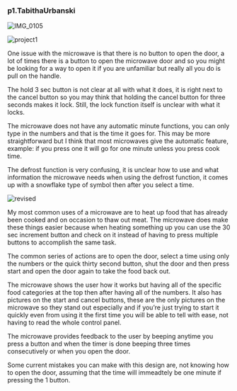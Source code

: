 ### p1.TabithaUrbanski



![IMG_0105](https://user-images.githubusercontent.com/44306680/108808876-3d951e80-756d-11eb-8994-16c00597299b.JPG)

![project1](https://user-images.githubusercontent.com/44306680/108809380-56520400-756e-11eb-9d6e-787abdb0201e.jpg)

One issue with the microwave is that there is no button to open the door, a lot of times there is a button to open the microwave door and so you might be looking for a way to open it if you are unfamiliar but really all you do is pull on the handle. 

The hold 3 sec button is not clear at all with what it does, it is right next to the cancel button so you may think that holding the cancel button for three seconds makes it lock. Still, the lock function itself is unclear with what it locks. 

The microwave does not have any automatic minute functions, you can only type in the numbers and that is the time it goes for. This may be more straightforward but I think that most microwaves give the automatic feature, example: if you press one it will go for one minute unless you press cook time.

The defrost function is very confusing, it is unclear how to use and what information the microwave needs when using the defrost function, it comes up with a snowflake type of symbol then after you select a time. 


![revised](https://user-images.githubusercontent.com/44306680/108810837-9f578780-7571-11eb-92d7-de8d4bec3233.png)



My most common uses of a microwave are to heat up food that has already been cooked and on occasion to thaw out meat. The microwave does make these things easier because when heating something up you can use the 30 sec increment button and check on it instead of having to press multiple buttons to accomplish the same task. 

The common series of actions are to open the door, select a time using only the numbers or the quick thirty second button, shut the door and then press start and open the door again to take the food back out.

The microwave shows the user how it works but having all of the specific food categories at the top then after having all of the numbers. It also has pictures on the start and cancel buttons, these are the only pictures on the microwave so they stand out especially and if you’re just trying to start it quickly even from using it the first time you will be able to tell with ease, not having to read the whole control panel. 

The microwave provides feedback to the user by beeping anytime you press a button and when the timer is done beeping three times consecutively or when you open the door. 


Some current mistakes you can make with this design are, not knowing how to open the door, assuming that the time will immeadtely be one minute if pressing the 1 button. 
